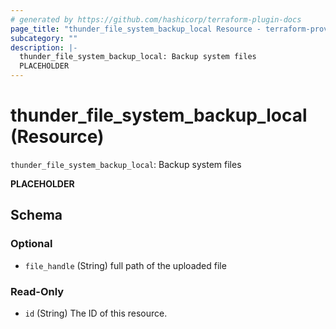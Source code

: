 ```yaml
---
# generated by https://github.com/hashicorp/terraform-plugin-docs
page_title: "thunder_file_system_backup_local Resource - terraform-provider-thunder"
subcategory: ""
description: |-
  thunder_file_system_backup_local: Backup system files
  PLACEHOLDER
---
```


# thunder_file_system_backup_local (Resource)

`thunder_file_system_backup_local`: Backup system files

__PLACEHOLDER__



<!-- schema generated by tfplugindocs -->
## Schema

### Optional

- `file_handle` (String) full path of the uploaded file

### Read-Only

- `id` (String) The ID of this resource.


